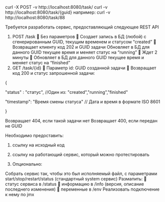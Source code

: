 

curl -X POST -v http://localhost:8080/task/
curl -v http://localhost:8080/task/{guid}
например: curl -v http://localhost:8080/task/88


Требуется разработать сервис, предоставляющий следующее REST API
1. POST /task
 Без параметров
 Создает запись в БД (любой) c сгенерированным GUID, текущим временем и
статусом “created”
 Возвращает клиенту код 202 и GUID задачи 
Обновляет в БД для данного GUID текущее время и меняет статус на “running”
 Ждет 2 минуты
 Обновляет в БД для данного GUID текущее время и меняет статус на
“finished”
2. GET /task/{id}
 Параметр id: GUID созданной задачи
 Возвращает код 200 и статус запрошенной задачи:

{

"status" : "статус", //Один из: "created","running","finished"

"timestamp": "Время смены статуса" // Дата и время в формате ISO 8601

}

Возвращает 404, если такой задачи нет
Возвращает 400, если передан не GUID


Необходимо предоставить:

1. ссылку на исходный код
2. ссылку на работающий сервис, который можно протестировать

3. Опционально:

Собрать сервис так, чтобы это был исполняемый файл, с параметрами
start/stop/restart/status (стандартный system сервис)
Размапить:

статус сервиса в /status

информацию в /info (версия, описание последнего изменения)

переменные в /env
Реализовать подключение к нему по jmx
